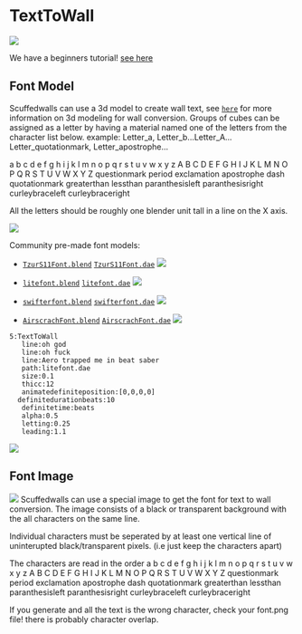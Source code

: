 # TextToWall

![](https://github.com/thelightdesigner/ScuffedWalls/blob/main/Readme/geico.png)

We have a beginners tutorial! [see here](https://www.youtube.com/watch?v=g49gfMtzETY)

## Font Model
Scuffedwalls can use a 3d model to create wall text, see [`here`](https://github.com/thelightdesigner/ScuffedWalls/blob/main/Blender%20Project.md) for more information on 3d modeling for wall conversion. Groups of cubes can be assigned as a letter by having a material named one of the letters from the character list below. example: Letter_a, Letter_b...Letter_A... Letter_quotationmark, Letter_apostrophe...

a b c d e f g h i j k l m n o p q r s t u v w x y z
A B C D E F G H I J K L M N O P Q R S T U V W X Y Z
questionmark period exclamation apostrophe dash quotationmark greaterthan lessthan paranthesisleft paranthesisright curleybraceleft curleybraceright

All the letters should be roughly one blender unit tall in a line on the X axis.

![](https://github.com/thelightdesigner/ScuffedWalls/blob/1.0/Readme/litefont.jpg)

Community pre-made font models:


- [`TzurS11Font.blend`](https://github.com/thelightdesigner/ScuffedWalls/blob/main/Examples/fonts/TzurS11Font.blend)      [`TzurS11Font.dae`](https://github.com/thelightdesigner/ScuffedWalls/blob/main/Examples/fonts/TzurS11Font.dae)
![](https://github.com/MasterAirscrachDev/ScuffedWalls/blob/main/Readme/TzurS11Font.png)

- [`litefont.blend`](https://github.com/thelightdesigner/ScuffedWalls/blob/main/Examples/fonts/litefont.blend)      [`litefont.dae`](https://github.com/thelightdesigner/ScuffedWalls/blob/main/Examples/fonts/litefont.dae)
![](https://github.com/MasterAirscrachDev/ScuffedWalls/blob/main/Readme/litefont.png)

- [`swifterfont.blend`](https://github.com/thelightdesigner/ScuffedWalls/blob/main/Examples/fonts/swifterfont.blend)      [`swifterfont.dae`](https://github.com/thelightdesigner/ScuffedWalls/blob/main/Examples/fonts/swifterfont.dae)
![](https://github.com/MasterAirscrachDev/ScuffedWalls/blob/main/Readme/swifterfont.png)
- [`AirscrachFont.blend`](https://github.com/thelightdesigner/ScuffedWalls/blob/main/Examples/fonts/AirscrachFont.blend)  [`AirscrachFont.dae`](https://github.com/thelightdesigner/ScuffedWalls/blob/main/Examples/fonts/AirscrachFont.dae)
![](https://github.com/MasterAirscrachDev/ScuffedWalls/blob/main/Readme/AirscrachFont.png)

```
5:TextToWall
   line:oh god
   line:oh fuck
   line:Aero trapped me in beat saber
   path:litefont.dae
   size:0.1
   thicc:12
   animatedefiniteposition:[0,0,0,0]
  definitedurationbeats:10
   definitetime:beats
   alpha:0.5
   letting:0.25
   leading:1.1
   ```

![](https://github.com/thelightdesigner/ScuffedWalls/blob/1.0/Readme/fuck.jpg)

## Font Image
![](https://github.com/thelightdesigner/ScuffedWalls/blob/main/Examples/All%20Functions%20in%20Docs/font.png)
Scuffedwalls can use a special image to get the font for text to wall conversion. The image consists of a black or transparent background with the all characters on the same line.

Individual characters must be seperated by at least one vertical line of uninterupted black/transparent pixels.  (i.e just keep the characters apart)

The characters are read in the order 
a b c d e f g h i j k l m n o p q r s t u v w x y z
A B C D E F G H I J K L M N O P Q R S T U V W X Y Z
questionmark period exclamation apostrophe dash quotationmark greaterthan lessthan paranthesisleft paranthesisright curleybraceleft curleybraceright

If you generate and all the text is the wrong character, check your font.png file! there is probably character overlap.